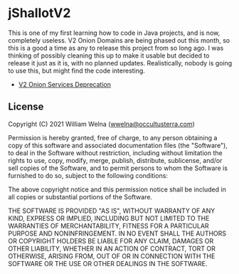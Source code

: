# jShallotV2

This is one of my first learning how to code in Java projects, and is now, completely useless. V2 Onion Domains are being phased out this month, so this is a good a time as any to release this project from so long ago. I was thinking of possibly cleaning this up to make it usable but decided to release it just as it is, with no planned updates. Realistically, nobody is going to use this, but might find the code interesting.

* [V2 Onion Services Deprecation](https://support.torproject.org/onionservices/v2-deprecation/)

## License
 
Copyright (C) 2021 William Welna (wwelna@occultusterra.com)

Permission is hereby granted, free of charge, to any person obtaining a copy
of this software and associated documentation files (the "Software"), to deal
in the Software without restriction, including without limitation the rights
to use, copy, modify, merge, publish, distribute, sublicense, and/or sell
copies of the Software, and to permit persons to whom the Software is
furnished to do so, subject to the following conditions:

The above copyright notice and this permission notice shall be included in
all copies or substantial portions of the Software.

THE SOFTWARE IS PROVIDED "AS IS", WITHOUT WARRANTY OF ANY KIND, EXPRESS OR
IMPLIED, INCLUDING BUT NOT LIMITED TO THE WARRANTIES OF MERCHANTABILITY,
FITNESS FOR A PARTICULAR PURPOSE AND NONINFRINGEMENT. IN NO EVENT SHALL THE
AUTHORS OR COPYRIGHT HOLDERS BE LIABLE FOR ANY CLAIM, DAMAGES OR OTHER
LIABILITY, WHETHER IN AN ACTION OF CONTRACT, TORT OR OTHERWISE, ARISING FROM,
OUT OF OR IN CONNECTION WITH THE SOFTWARE OR THE USE OR OTHER DEALINGS IN
THE SOFTWARE.